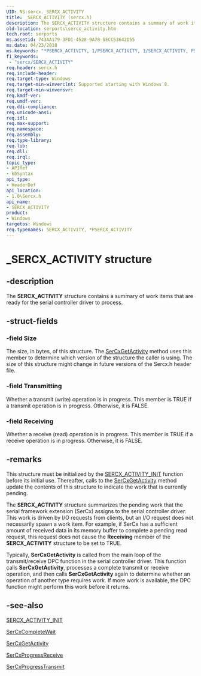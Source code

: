 ```yaml
---
UID: NS:sercx._SERCX_ACTIVITY
title: _SERCX_ACTIVITY (sercx.h)
description: The SERCX_ACTIVITY structure contains a summary of work items that are ready for the serial controller driver to process.
old-location: serports\sercx_activity.htm
tech.root: serports
ms.assetid: 743AA179-3FD1-4528-9A78-5ECC53642D55
ms.date: 04/23/2018
ms.keywords: "*PSERCX_ACTIVITY, 1/PSERCX_ACTIVITY, 1/SERCX_ACTIVITY, PSERCX_ACTIVITY, PSERCX_ACTIVITY structure pointer [Serial Ports], SERCX_ACTIVITY, SERCX_ACTIVITY structure [Serial Ports], _SERCX_ACTIVITY, serports.sercx_activity"
f1_keywords:
 - "sercx/SERCX_ACTIVITY"
req.header: sercx.h
req.include-header: 
req.target-type: Windows
req.target-min-winverclnt: Supported starting with Windows 8.
req.target-min-winversvr: 
req.kmdf-ver: 
req.umdf-ver: 
req.ddi-compliance: 
req.unicode-ansi: 
req.idl: 
req.max-support: 
req.namespace: 
req.assembly: 
req.type-library: 
req.lib: 
req.dll: 
req.irql: 
topic_type:
- APIRef
- kbSyntax
api_type:
- HeaderDef
api_location:
- 1.0\Sercx.h
api_name:
- SERCX_ACTIVITY
product:
- Windows
targetos: Windows
req.typenames: SERCX_ACTIVITY, *PSERCX_ACTIVITY
---
```


# _SERCX_ACTIVITY structure


## -description


The <b>SERCX_ACTIVITY</b> structure contains a summary of work items that are ready for the serial controller driver to process.


## -struct-fields




### -field Size

The size, in bytes, of this structure. The <a href="https://docs.microsoft.com/windows-hardware/drivers/ddi/sercx/nf-sercx-sercxgetactivity">SerCxGetActivity</a> method uses this member to determine which version of the structure the caller is using. The size of this structure might change in future versions of the Sercx.h header file.


### -field Transmitting

Whether a transmit (write) operation is in progress. This member is TRUE if a transmit operation is in progress. Otherwise, it is FALSE.


### -field Receiving

Whether a receive (read) operation is in progress. This member is TRUE if a receive operation is in progress. Otherwise, it is FALSE.


## -remarks



This structure must be initialized by the <a href="https://docs.microsoft.com/windows-hardware/drivers/ddi/sercx/nf-sercx-sercx_activity_init">SERCX_ACTIVITY_INIT</a> function before its initial use. Thereafter, calls to the <a href="https://docs.microsoft.com/windows-hardware/drivers/ddi/sercx/nf-sercx-sercxgetactivity">SerCxGetActivity</a> method update the contents of this structure to indicate the work that is currently pending.

The <b>SERCX_ACTIVITY</b> structure summarizes the pending work that the serial framework extension (SerCx) assigns to the serial controller driver. This work is driven by I/O requests from clients, but an I/O request does not necessarily spawn a work item. For example, if SerCx has a sufficient amount of received data in its memory buffer to complete a pending read request, this request does not cause the <b>Receiving</b> member of the <b>SERCX_ACTIVITY</b> structure to be set to TRUE.

Typically, <b>SerCxGetActivity</b> is called from the main loop of the transmit/receive DPC function in the serial controller driver. This function calls <b>SerCxGetActivity</b>, processes a complete transmit or receive operation, and then calls <b>SerCxGetActivity</b> again to determine whether an operation of another type requires work.  If more work is available, the DPC function might perform this work before it returns.




## -see-also




<a href="https://docs.microsoft.com/windows-hardware/drivers/ddi/sercx/nf-sercx-sercx_activity_init">SERCX_ACTIVITY_INIT</a>



<a href="https://docs.microsoft.com/windows-hardware/drivers/ddi/sercx/nf-sercx-sercxcompletewait">SerCxCompleteWait</a>



<a href="https://docs.microsoft.com/windows-hardware/drivers/ddi/sercx/nf-sercx-sercxgetactivity">SerCxGetActivity</a>



<a href="https://docs.microsoft.com/windows-hardware/drivers/ddi/sercx/nf-sercx-sercxprogressreceive">SerCxProgressReceive</a>



<a href="https://docs.microsoft.com/windows-hardware/drivers/ddi/sercx/nf-sercx-sercxprogresstransmit">SerCxProgressTransmit</a>
 

 

